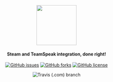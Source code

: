 <div align="center">
<a href="ttps://dalexhd.github.io/SteamSpeak/" target="_blank">
<img src="https://raw.githubusercontent.com/dalexhd/SteamSpeak/master/docs/assets/images/TeamSpeak-logo.png" width=128></a>

#### Steam and TeamSpeak integration, done right!

[![GitHub issues](https://img.shields.io/github/issues/dalexhd/SteamSpeak?label=Issues)](https://github.com/dalexhd/SteamSpeak/issues)
[![GitHub forks](https://img.shields.io/github/forks/dalexhd/SteamSpeak?label=Forks)](https://github.com/dalexhd/SteamSpeak/network)
[![GitHub license](https://img.shields.io/github/license/dalexhd/SteamSpeak?label=License)](https://github.com/dalexhd/SteamSpeak)

![Travis (.com) branch](https://img.shields.io/travis/com/dalexhd/SteamSpeak/master?label=Tavis&logo=travis)
</div>
